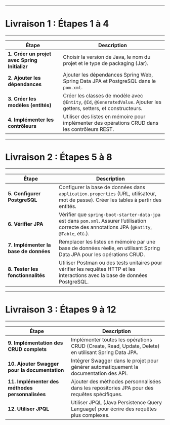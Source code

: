 ---------------------------------------------------------------------------------
# Livraison 1 : Étapes 1 à 4
---------------------------------------------------------------------------------

| Étape | Description |
|-------|-------------|
| **1. Créer un projet avec Spring Initializr** | Choisir la version de Java, le nom du projet et le type de packaging (Jar). |
| **2. Ajouter les dépendances** | Ajouter les dépendances Spring Web, Spring Data JPA et PostgreSQL dans le `pom.xml`. |
| **3. Créer les modèles (entités)** | Créer les classes de modèle avec `@Entity`, `@Id`, `@GeneratedValue`. Ajouter les getters, setters, et constructeurs. |
| **4. Implémenter les contrôleurs** | Utiliser des listes en mémoire pour implémenter des opérations CRUD dans les contrôleurs REST. |

---------------------------------------------------------------------------------
# Livraison 2 : Étapes 5 à 8
---------------------------------------------------------------------------------

| Étape | Description |
|-------|-------------|
| **5. Configurer PostgreSQL** | Configurer la base de données dans `application.properties` (URL, utilisateur, mot de passe). Créer les tables à partir des entités. |
| **6. Vérifier JPA** | Vérifier que `spring-boot-starter-data-jpa` est dans `pom.xml`. Assurer l’utilisation correcte des annotations JPA (`@Entity`, `@Table`, etc.). |
| **7. Implémenter la base de données** | Remplacer les listes en mémoire par une base de données réelle, en utilisant Spring Data JPA pour les opérations CRUD. |
| **8. Tester les fonctionnalités** | Utiliser Postman ou des tests unitaires pour vérifier les requêtes HTTP et les interactions avec la base de données PostgreSQL. |

---------------------------------------------------------------------------------
# Livraison 3 : Étapes 9 à 12
---------------------------------------------------------------------------------

| Étape | Description |
|-------|-------------|
| **9. Implémentation des CRUD complets** | Implémenter toutes les opérations CRUD (Create, Read, Update, Delete) en utilisant Spring Data JPA. |
| **10. Ajouter Swagger pour la documentation** | Intégrer Swagger dans le projet pour générer automatiquement la documentation des API. |
| **11. Implémenter des méthodes personnalisées** | Ajouter des méthodes personnalisées dans les repositories JPA pour des requêtes spécifiques. |
| **12. Utiliser JPQL** | Utiliser JPQL (Java Persistence Query Language) pour écrire des requêtes plus complexes. |

